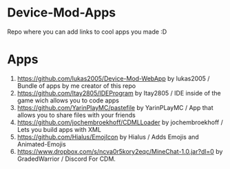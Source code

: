 # Device-Mod-Apps
Repo where you can add links to cool apps you made :D
# Apps
1. https://github.com/lukas2005/Device-Mod-WebApp by lukas2005 / Bundle of apps by me creator of this repo
2. https://github.com/Itay2805/IDEProgram by Itay2805 / IDE inside of the game wich allows you to code apps
3. https://github.com/YarinPlayMC/pastefile by YarinPLayMC / App that allows you to share files with your friends
5. https://github.com/jochembroekhoff/CDMLLoader by jochembroekhoff / Lets you build apps with XML
6. https://github.com/Hialus/EmojIcon by Hialus / Adds Emojis and Animated-Emojis
7. https://www.dropbox.com/s/ncva0r5kory2eqc/MineChat-1.0.jar?dl=0 by GradedWarrior / Discord For CDM. 
